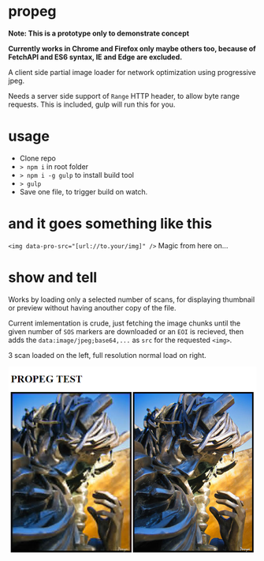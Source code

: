 # propeg
**Note: This is a prototype only to demonstrate concept**

**Currently works in Chrome and Firefox only maybe others too, because of FetchAPI and ES6 syntax, IE and Edge are excluded.**

A client side partial image loader for network optimization using progressive jpeg.

Needs a server side support of `Range` HTTP header, to allow byte range requests. This is included, gulp will run this for you.

# usage

 - Clone repo
 - `> npm i` in root folder
 - `> npm i -g gulp` to install build tool
 - `> gulp`
 - Save one file, to trigger build on watch.

# and it goes something like this
`<img data-pro-src="[url://to.your/img]" />`
Magic from here on...

# show and tell

Works by loading only a selected number of scans, for displaying thumbnail or preview without having anouther copy of the file.

Current imlementation is crude, just fetching the image chunks until the given number of `SOS` markers are downloaded or an `EOI` is recieved, then adds the `data:image/jpeg;base64,...` as `src` for the requested `<img>`.

3 scan loaded on the left, full resolution normal load on right.

![alt tag](https://raw.githubusercontent.com/rangeoshun/propeg/master/readme-img.png)
